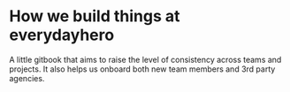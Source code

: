 # How we build things at everydayhero

A little gitbook that aims to raise the level of consistency across teams and projects. It also helps us onboard both new team members and 3rd party agencies.
